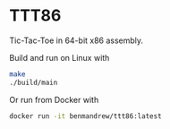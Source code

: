 # TTT86

Tic-Tac-Toe in 64-bit x86 assembly.

Build and run on Linux with

```sh
make
./build/main
```

Or run from Docker with

```sh
docker run -it benmandrew/ttt86:latest
```
